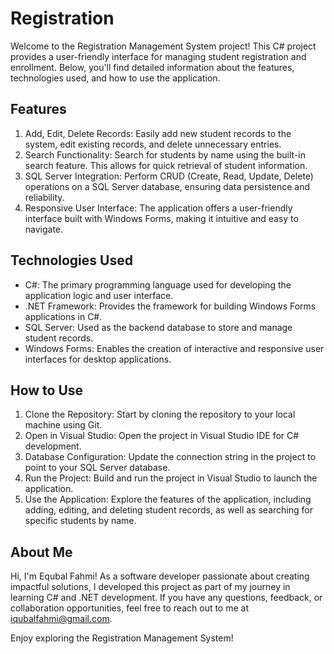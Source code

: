 # Registration

Welcome to the Registration Management System project! This C# project provides a user-friendly interface for managing student registration and enrollment. Below, you'll find detailed information about the features, technologies used, and how to use the application.

## Features

1. Add, Edit, Delete Records: Easily add new student records to the system, edit existing records, and delete unnecessary entries.
2. Search Functionality: Search for students by name using the built-in search feature. This allows for quick retrieval of student information.
3. SQL Server Integration: Perform CRUD (Create, Read, Update, Delete) operations on a SQL Server database, ensuring data persistence and reliability.
4. Responsive User Interface: The application offers a user-friendly interface built with Windows Forms, making it intuitive and easy to navigate.

## Technologies Used

- C#: The primary programming language used for developing the application logic and user interface.
- .NET Framework: Provides the framework for building Windows Forms applications in C#.
- SQL Server: Used as the backend database to store and manage student records.
- Windows Forms: Enables the creation of interactive and responsive user interfaces for desktop applications.

## How to Use

1. Clone the Repository: Start by cloning the repository to your local machine using Git.
2. Open in Visual Studio: Open the project in Visual Studio IDE for C# development.
3. Database Configuration: Update the connection string in the project to point to your SQL Server database.
4. Run the Project: Build and run the project in Visual Studio to launch the application.
5. Use the Application: Explore the features of the application, including adding, editing, and deleting student records, as well as searching for specific students by name.

## About Me

Hi, I'm Equbal Fahmi! As a software developer passionate about creating impactful solutions, I developed this project as part of my journey in learning C# and .NET development. If you have any questions, feedback, or collaboration opportunities, feel free to reach out to me at [iqubalfahmi@gmail.com](mailto:your@email.com).

Enjoy exploring the Registration Management System!
